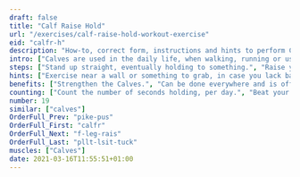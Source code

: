 ```yaml
---
draft: false
title: "Calf Raise Hold"
url: "/exercises/calf-raise-hold-workout-exercise"
eid: "calfr-h"
description: "How-to, correct form, instructions and hints to perform Calf Raise Hold. Similar exercises and video demo"
intro: ["Calves are used in the daily life, when walking, running or using stairs. Standing in your toes is an easy exercise to strengthen your calves."]
steps: ["Stand up straight, eventually holding to something.", "Raise your heels until you are standing on your toes.", "Stay in this position."]
hints: ["Exercise near a wall or something to grab, in case you lack balance."]
benefits: ["Strengthen the Calves.", "Can be done everywhere and is office friendly."]
counting: ["Count the number of seconds holding, per day.", "Beat your own record, holding a few seconds linger than the previous record.", "Get used to stand on your toes in specific situations, such as waiting for something, while cooking, watching tv commercials or in the elevator."]
number: 19
similar: ["calves"]
OrderFull_Prev: "pike-pus"
OrderFull_First: "calfr"
OrderFull_Next: "f-leg-rais"
OrderFull_Last: "pllt-lsit-tuck"
muscles: ["Calves"]
date: 2021-03-16T11:55:51+01:00
---
```


